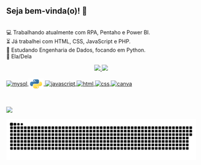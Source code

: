 ## Seja bem-vinda(o)! 🦄
<br>💻 Trabalhando atualmente com RPA, Pentaho e Power BI.
<br>⏳ Já trabalhei com HTML, CSS, JavaScript e PHP.
<br>🐍 Estudando Engenharia de Dados, focando em Python.
<br>👩 Ela/Dela
<div align="center">
  <a href="https://github.com/jba93">
  <img height="180em" src="https://github-readme-stats.vercel.app/api?username=jba93&show_icons=true&theme=panda&include_all_commits=true&count_private=true"/>
  <img height="180em" src="https://github-readme-stats.vercel.app/api/top-langs/?username=rafaballerini&layout=compact&langs_count=7&theme=panda"/>
</div>
<div style="display: inline_block"><br>        
  <img align="center" alt="mysql" height="30" width="40" src="https://cdn.jsdelivr.net/gh/devicons/devicon/icons/mysql/mysql-original.svg">
  <img align="center" alt="python" height="30" width="40" src="https://raw.githubusercontent.com/devicons/devicon/master/icons/python/python-original.svg">
  <img align="center" alt="javascript" height="30" width="40" src="https://cdn.jsdelivr.net/gh/devicons/devicon/icons/javascript/javascript-original.svg">
  <img align="center" alt="html" height="30" width="40" src="https://cdn.jsdelivr.net/gh/devicons/devicon/icons/html5/html5-original.svg">
  <img align="center" alt="css" height="30" width="40" src="https://cdn.jsdelivr.net/gh/devicons/devicon/icons/css3/css3-original.svg">  
  <img align="center" alt="canva" height="30" width="40" src="https://cdn.jsdelivr.net/gh/devicons/devicon/icons/canva/canva-original.svg">  
</div>
  
  
  ##
<div style="display: inline_block"><br>    
  <a href="https://www.linkedin.com/in/juliana-arvani/" target="_blank"><img src="https://img.shields.io/badge/-LinkedIn-%230077B5?style=for-the-badge&logo=linkedin&logoColor=white" target="_blank"></a>
  </div>
  
  ![Snake animation](https://github.com/jba93/jba93/blob/output/github-contribution-grid-snake.svg)
